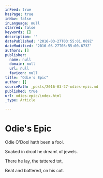 ```yaml
---
inFeed: true
hasPage: true
inNav: false
inLanguage: null
starred: false
keywords: []
description: ''
datePublished: '2016-03-27T03:55:01.069Z'
dateModified: '2016-03-27T03:55:00.673Z'
authors: []
publisher:
  name: null
  domain: null
  url: null
  favicon: null
title: "Odie's Epic"
author: []
sourcePath: _posts/2016-03-27-odies-epic.md
published: true
url: odies-epic/index.html
_type: Article

---
```

# Odie's Epic

Odie O'Dool hath been a fool.

Soaked in drool he dreamt of jewels.

There he lay, the tattered tot,

Beat and battered, on his cot.